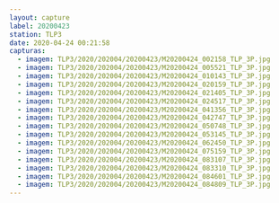 ```yaml
---
layout: capture
label: 20200423
station: TLP3
date: 2020-04-24 00:21:58
capturas:
  - imagem: TLP3/2020/202004/20200423/M20200424_002158_TLP_3P.jpg
  - imagem: TLP3/2020/202004/20200423/M20200424_005521_TLP_3P.jpg
  - imagem: TLP3/2020/202004/20200423/M20200424_010143_TLP_3P.jpg
  - imagem: TLP3/2020/202004/20200423/M20200424_020159_TLP_3P.jpg
  - imagem: TLP3/2020/202004/20200423/M20200424_021405_TLP_3P.jpg
  - imagem: TLP3/2020/202004/20200423/M20200424_024517_TLP_3P.jpg
  - imagem: TLP3/2020/202004/20200423/M20200424_041356_TLP_3P.jpg
  - imagem: TLP3/2020/202004/20200423/M20200424_042747_TLP_3P.jpg
  - imagem: TLP3/2020/202004/20200423/M20200424_050748_TLP_3P.jpg
  - imagem: TLP3/2020/202004/20200423/M20200424_053145_TLP_3P.jpg
  - imagem: TLP3/2020/202004/20200423/M20200424_062450_TLP_3P.jpg
  - imagem: TLP3/2020/202004/20200423/M20200424_075159_TLP_3P.jpg
  - imagem: TLP3/2020/202004/20200423/M20200424_083107_TLP_3P.jpg
  - imagem: TLP3/2020/202004/20200423/M20200424_083310_TLP_3P.jpg
  - imagem: TLP3/2020/202004/20200423/M20200424_084601_TLP_3P.jpg
  - imagem: TLP3/2020/202004/20200423/M20200424_084809_TLP_3P.jpg
---
```

